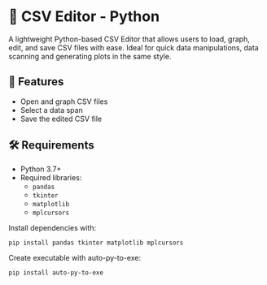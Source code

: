 # 📝 CSV Editor - Python

A lightweight Python-based CSV Editor that allows users to load, graph, edit, and save CSV files with ease. Ideal for quick data manipulations, data scanning and generating plots in the same style.

## 🚀 Features

- Open and graph CSV files
- Select a data span
- Save the edited CSV file

## 🛠️ Requirements

- Python 3.7+
- Required libraries:
  - `pandas`
  - `tkinter`
  - `matplotlib`
  - `mplcursors`

Install dependencies with:

```bash
pip install pandas tkinter matplotlib mplcursors
```

Create executable with auto-py-to-exe:

```bash
pip install auto-py-to-exe
```